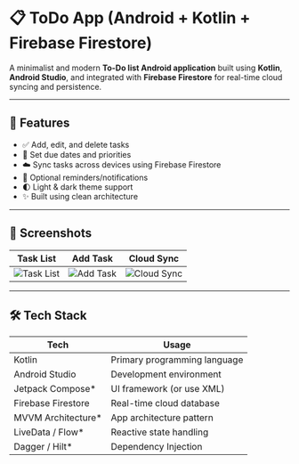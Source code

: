 # 📋 ToDo App (Android + Kotlin + Firebase Firestore)

A minimalist and modern **To-Do list Android application** built using **Kotlin**, **Android Studio**, and integrated with **Firebase Firestore** for real-time cloud syncing and persistence.

---

## 🚀 Features

- ✅ Add, edit, and delete tasks
- 📅 Set due dates and priorities
- ☁️ Sync tasks across devices using Firebase Firestore
- 🔔 Optional reminders/notifications
- 🌓 Light & dark theme support
- ✨ Built using clean architecture 

---

## 📱 Screenshots


| Task List | Add Task | Cloud Sync |
|-----------|----------|------------|
| ![Task List](screenshots/task_list.png) | ![Add Task](screenshots/add_task.png) | ![Cloud Sync](screenshots/cloud_sync.png) |

---

## 🛠️ Tech Stack

| Tech                 | Usage                          |
|----------------------|--------------------------------|
| Kotlin               | Primary programming language   |
| Android Studio       | Development environment        |
| Jetpack Compose\*    | UI framework (or use XML)      |
| Firebase Firestore   | Real-time cloud database       |
| MVVM Architecture\*  | App architecture pattern       |
| LiveData / Flow\*    | Reactive state handling        |
| Dagger / Hilt\*      | Dependency Injection           |



